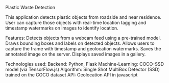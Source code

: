 Plastic Waste Detection 

 This application detects plastic objects from roadside and near residence. User can capture those objects with real-time location tagging and timestamp watermarks on images to identify location.
 
 Features:
 Detects objects from a webcam feed using a pre-trained model.
 Draws bounding boxes and labels on detected objects.
 Allows users to capture the frame with timestamp and geolocation watermarks.
 Saves the annotated image on the server.
 Displays saved images in a gallery.

Technologies used:
Backend: Python, Flask
Machine-Learning: COCO-SSD model (via TensorFlow.js)
Algorithm: Single Shot MultiBox Detector (SSD) trained on the COCO 
dataset
API: Geolocation API in javascript
 
